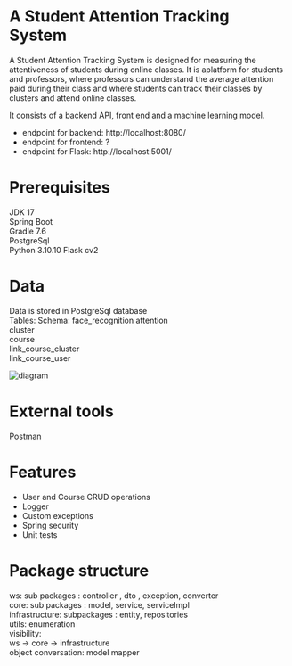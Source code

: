 # A Student Attention Tracking System

A Student Attention Tracking System is designed for measuring the attentiveness of students during online classes. It is aplatform for students and professors, where professors can understand the average attention paid during their class and where students can track their classes by clusters and attend online classes.

It consists of a backend API, front end and a machine learning model.
                         
- endpoint for backend: http://localhost:8080/                
- endpoint for frontend: ?    
- endpoint for Flask: http://localhost:5001/ 
                         
# Prerequisites                         
JDK 17                        
Spring Boot                         
Gradle 7.6                       
PostgreSql    
Python 3.10.10
Flask
cv2


                         
# Data                         
Data is stored in PostgreSql database                                    
Tables:
  Schema: face_recognition
    attention                         
    cluster                         
    course                         
    link_course_cluster                         
    link_course_user
                         
                         
![diagram](https://user-images.githubusercontent.com/67556986/99569478-1d901500-29ea-11eb-98fc-cbc6adf0dff1.png)
                                              
                         
                         
# External tools                         
Postman                         

# Features                         
- User and Course CRUD operations                         
- Logger                         
- Custom exceptions                         
- Spring security                         
- Unit tests                         
                         
# Package structure                         
                         
ws: sub packages : controller , dto , exception, converter                        
core: sub packages : model, service, serviceImpl                         
infrastructure: subpackages : entity, repositories                         
utils: enumeration                         
visibility:                         
ws -> core -> infrastructure                         
object  conversation: model mapper                            
                         

